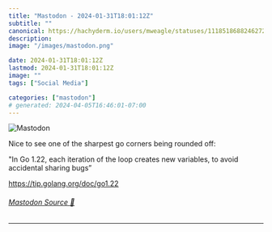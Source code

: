 ```yaml
---
title: "Mastodon - 2024-01-31T18:01:12Z"
subtitle: ""
canonical: https://hachyderm.io/users/mweagle/statuses/111851868824627237
description:
image: "/images/mastodon.png"

date: 2024-01-31T18:01:12Z
lastmod: 2024-01-31T18:01:12Z
image: ""
tags: ["Social Media"]

categories: ["mastodon"]
# generated: 2024-04-05T16:46:01-07:00
---
```

![Mastodon](/images/mastodon.png)

<p>Nice to see one of the sharpest go corners being rounded off:</p><p>&quot;In Go 1.22, each iteration of the loop creates new variables, to avoid accidental sharing bugs”</p><p><a href="https://tip.golang.org/doc/go1.22" target="_blank" rel="nofollow noopener noreferrer" translate="no"><span class="invisible">https://</span><span class="">tip.golang.org/doc/go1.22</span><span class="invisible"></span></a></p>


###### [Mastodon Source 🐘](https://hachyderm.io/@mweagle/111851868824627237)

___
